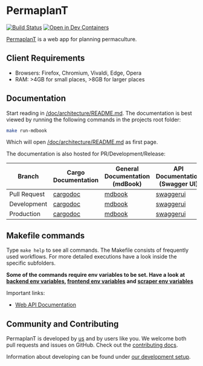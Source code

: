 # PermaplanT

[![Build Status](https://build.libelektra.org/job/PermaplanT/job/master/lastBuild/badge/icon)](https://build.libelektra.org/job/PermaplanT/job/master/lastBuild/)
[![Open in Dev Containers](https://img.shields.io/static/v1?label=Dev%20Containers&message=Open&color=blue&logo=visualstudiocode)](https://vscode.dev/redirect?url=vscode://ms-vscode-remote.remote-containers/cloneInVolume?url=https://github.com/ElektraInitiative/PermaplanT)

[PermaplanT](https://www.permaplant.net) is a web app for planning permaculture.

## Client Requirements

- Browsers: Firefox, Chromium, Vivaldi, Edge, Opera
- RAM: >4GB for small places, >8GB for larger places

## Documentation

Start reading in [/doc/architecture/README.md](/doc/architecture/README.md).
The documentation is best viewed by running the following commands in the projects root folder:

```sh
make run-mdbook
```

Which will open [/doc/architecture/README.md](/doc/architecture/README.md) as first page.

The documentation is also hosted for PR/Development/Release:

| Branch              | Cargo Documentation                              | General Documentation (mdBook)                       | API Documentation (Swagger UI)                | Storybook Frontend Documentation                 |
|---------------------|--------------------------------------------------|------------------------------------------------------|----------------------------------------------|--------------------------------------------------|
| Pull Request | [cargodoc](https://doc.permaplant.net/pr/cargodoc) | [mdbook](https://doc.permaplant.net/pr/mdbook) | [swaggerui](https://pr.permaplant.net/doc/api/swagger/ui/) | [storybook](https://doc.permaplant.net/pr/storybook) |
| Development  | [cargodoc](https://doc.permaplant.net/dev/cargodoc) | [mdbook](https://doc.permaplant.net/dev/mdbook) | [swaggerui](https://dev.permaplant.net/doc/api/swagger/ui/) | [storybook](https://doc.permaplant.net/dev/storybook) |
| Production | [cargodoc](https://doc.permaplant.net/www/cargodoc) | [mdbook](https://doc.permaplant.net/www/mdbook) | [swaggerui](https://www.permaplant.net/doc/api/swagger/ui) | [storybook](https://doc.permaplant.net/www/storybook) |


## Makefile commands

Type `make help` to see all commands.
The Makefile consists of frequently used workflows.
For more detailed executions have a look inside the specific subfolders.

**Some of the commands require env variables to be set.
Have a look at [backend env variables](./doc/backend/01setup.md), [frontend env variables](./frontend/README.md) and [scraper env variables](./scraper/README.md)**

Important links:

- [Web API Documentation](https://www.permaplant.net/doc/api/swagger/ui/)

## Community and Contributing

PermaplanT is developed by [us](./doc/authors.md) and by users like you.
We welcome both pull requests and issues on GitHub.
Check out the [contributing docs](.github/CONTRIBUTING.md).

Information about developing can be found under [our development setup](./doc/development_setup.md).
